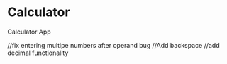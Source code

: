 # Calculator
Calculator App

//fix entering multipe numbers after operand bug
//Add backspace
//add decimal functionality

